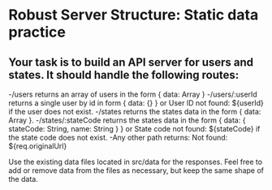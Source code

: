 # Robust Server Structure: Static data practice
## Your task is to build an API server for users and states. It should handle the following routes:

-/users returns an array of users in the form { data: Array }
-/users/:userId returns a single user by id in form { data: {} } or User ID not found: ${userId} if the user does not exist.
-/states returns the states data in the form { data: Array }.
-/states/:stateCode returns the states data in the form { data: { stateCode: String, name: String } } or State code not found: ${stateCode} if the state code does not exist.
-Any other path returns: Not found: ${req.originalUrl}

Use the existing data files located in src/data for the responses. Feel free to add or remove data from the files as necessary, but keep the same shape of the data.
